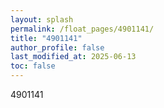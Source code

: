 ```yaml
---
layout: splash
permalink: /float_pages/4901141/
title: "4901141"
author_profile: false
last_modified_at: 2025-06-13
toc: false
---
```

 
4901141
